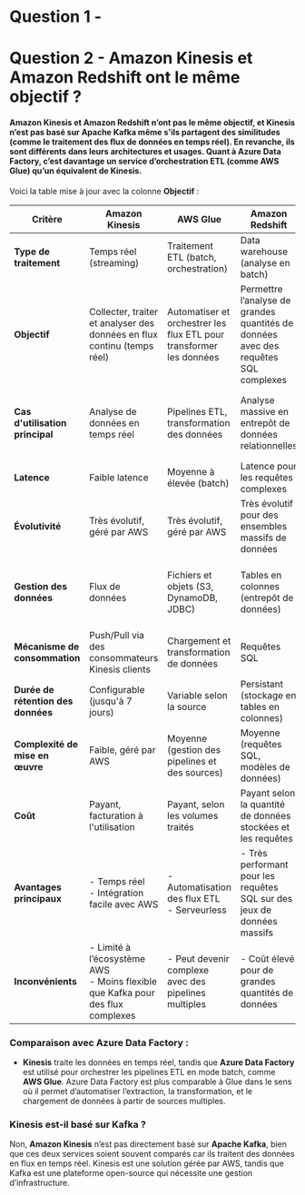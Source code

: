 # Question 1 - 

# Question 2 - **Amazon Kinesis** et **Amazon Redshift** ont  le même objectif ?

#### **Amazon Kinesis** et **Amazon Redshift** n’ont pas le même objectif, et Kinesis n’est pas basé sur **Apache Kafka** même s'ils partagent des similitudes (comme le traitement des flux de données en temps réel). En revanche, ils sont différents dans leurs architectures et usages. Quant à **Azure Data Factory**, c’est davantage un service d’orchestration ETL (comme AWS Glue) qu’un équivalent de Kinesis.

Voici la table mise à jour avec la colonne **Objectif** :

| **Critère**                    | **Amazon Kinesis**                         | **AWS Glue**                               | **Amazon Redshift**                        | **Azure Data Factory**                     | **Apache Kafka**                         |
|---------------------------------|--------------------------------------------|--------------------------------------------|--------------------------------------------|--------------------------------------------|------------------------------------------|
| **Type de traitement**          | Temps réel (streaming)                     | Traitement ETL (batch, orchestration)      | Data warehouse (analyse en batch)          | Orchestration ETL (batch)                 | Temps réel (streaming)                  |
| **Objectif**                    | Collecter, traiter et analyser des données en flux continu (temps réel) | Automatiser et orchestrer les flux ETL pour transformer les données | Permettre l’analyse de grandes quantités de données avec des requêtes SQL complexes | Orchestrer et automatiser les pipelines ETL sur Azure | Gérer des flux de données distribués avec faible latence |
| **Cas d'utilisation principal** | Analyse de données en temps réel           | Pipelines ETL, transformation des données  | Analyse massive en entrepôt de données relationnelles | Pipelines ETL cross-platform (Azure, on-premises, cloud) | Gestion et distribution de flux de données en continu |
| **Latence**                     | Faible latence                             | Moyenne à élevée (batch)                   | Latence pour les requêtes complexes        | Moyenne à élevée (batch)                  | Faible latence                           |
| **Évolutivité**                 | Très évolutif, géré par AWS                | Très évolutif, géré par AWS                | Très évolutif pour des ensembles massifs de données | Très évolutif (intégré à Azure)          | Très évolutif, nécessite une gestion manuelle des clusters |
| **Gestion des données**         | Flux de données                            | Fichiers et objets (S3, DynamoDB, JDBC)    | Tables en colonnes (entrepôt de données)   | Connexion à des sources de données multiples (Azure, on-premises) | Flux de données distribués               |
| **Mécanisme de consommation**   | Push/Pull via des consommateurs Kinesis clients | Chargement et transformation de données   | Requêtes SQL                               | Chargement ETL et transformation automatisée | Pull (les consommateurs demandent les données) |
| **Durée de rétention des données** | Configurable (jusqu'à 7 jours)             | Variable selon la source                   | Persistant (stockage en tables en colonnes) | Variable selon la configuration           | Configurable                             |
| **Complexité de mise en œuvre** | Faible, géré par AWS                       | Moyenne (gestion des pipelines et des sources) | Moyenne (requêtes SQL, modèles de données) | Moyenne (configuration des pipelines ETL) | Moyenne (gestion des clusters Kafka)     |
| **Coût**                        | Payant, facturation à l'utilisation         | Payant, selon les volumes traités          | Payant selon la quantité de données stockées et les requêtes | Payant selon les exécutions de pipelines | Open-source, coûts liés à l’infrastructure |
| **Avantages principaux**        | - Temps réel <br> - Intégration facile avec AWS | - Automatisation des flux ETL <br> - Serveurless | - Très performant pour les requêtes SQL sur des jeux de données massifs | - Très intégré dans l'écosystème Azure <br> - Flexibilité ETL | - Haute performance <br> - Faible latence |
| **Inconvénients**               | - Limité à l’écosystème AWS <br> - Moins flexible que Kafka pour des flux complexes | - Peut devenir complexe avec des pipelines multiples | - Coût élevé pour de grandes quantités de données | - Dépendance à Azure <br> - Complexité des pipelines | - Gestion manuelle complexe des partitions et clusters |

### Comparaison avec Azure Data Factory :
- **Kinesis** traite les données en temps réel, tandis que **Azure Data Factory** est utilisé pour orchestrer les pipelines ETL en mode batch, comme **AWS Glue**. Azure Data Factory est plus comparable à Glue dans le sens où il permet d’automatiser l’extraction, la transformation, et le chargement de données à partir de sources multiples.

### Kinesis est-il basé sur Kafka ?
Non, **Amazon Kinesis** n’est pas directement basé sur **Apache Kafka**, bien que ces deux services soient souvent comparés car ils traitent des données en flux en temps réel. Kinesis est une solution gérée par AWS, tandis que Kafka est une plateforme open-source qui nécessite une gestion d’infrastructure.
